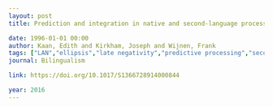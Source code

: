```yaml
---
layout: post
title: Prediction and integration in native and second-language processing of elliptical structures

date: 1996-01-01 00:00
author: Kaan, Edith and Kirkham, Joseph and Wijnen, Frank
tags: ["LAN","ellipsis","late negativity","predictive processing","second-language processing"]
journal: Bilingualism

link: https://doi.org/10.1017/S1366728914000844

year: 2016
---
```




